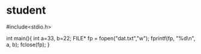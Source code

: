 # student
#include<stdio.h>

int main(){
int a=33, b=22;
FILE* fp = fopen("dat.txt","w");
fprintf(fp, "%d\n", a, b);
fclose(fp);
}
